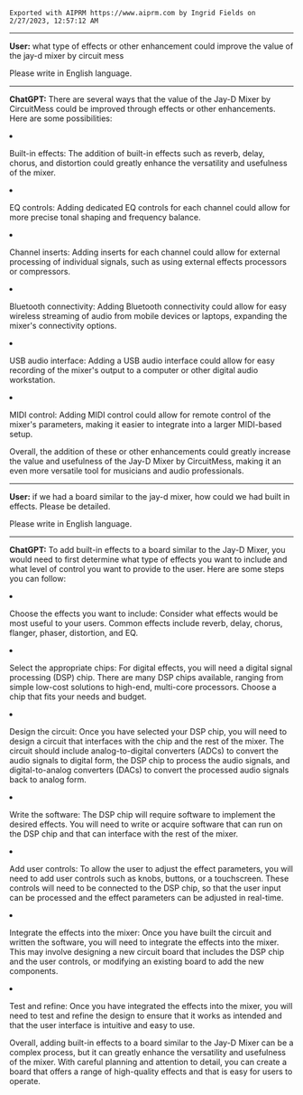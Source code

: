 
```
Exported with AIPRM https://www.aiprm.com by Ingrid Fields on 2/27/2023, 12:57:12 AM
```

---


**User:**
what type of effects or other enhancement could improve the value of the jay-d mixer by circuit mess

Please write in English language.

---

**ChatGPT:**
There are several ways that the value of the Jay-D Mixer by CircuitMess could be improved through effects or other enhancements. Here are some possibilities:
<li><p>Built-in effects: The addition of built-in effects such as reverb, delay, chorus, and distortion could greatly enhance the versatility and usefulness of the mixer.</p></li><li><p>EQ controls: Adding dedicated EQ controls for each channel could allow for more precise tonal shaping and frequency balance.</p></li><li><p>Channel inserts: Adding inserts for each channel could allow for external processing of individual signals, such as using external effects processors or compressors.</p></li><li><p>Bluetooth connectivity: Adding Bluetooth connectivity could allow for easy wireless streaming of audio from mobile devices or laptops, expanding the mixer's connectivity options.</p></li><li><p>USB audio interface: Adding a USB audio interface could allow for easy recording of the mixer's output to a computer or other digital audio workstation.</p></li><li><p>MIDI control: Adding MIDI control could allow for remote control of the mixer's parameters, making it easier to integrate into a larger MIDI-based setup.</p></li>
Overall, the addition of these or other enhancements could greatly increase the value and usefulness of the Jay-D Mixer by CircuitMess, making it an even more versatile tool for musicians and audio professionals.

---

**User:**
if we had a board similar to the jay-d mixer, how could we had built in effects. Please be detailed.

Please write in English language.

---

**ChatGPT:**
To add built-in effects to a board similar to the Jay-D Mixer, you would need to first determine what type of effects you want to include and what level of control you want to provide to the user. Here are some steps you can follow:
<li><p>Choose the effects you want to include: Consider what effects would be most useful to your users. Common effects include reverb, delay, chorus, flanger, phaser, distortion, and EQ.</p></li><li><p>Select the appropriate chips: For digital effects, you will need a digital signal processing (DSP) chip. There are many DSP chips available, ranging from simple low-cost solutions to high-end, multi-core processors. Choose a chip that fits your needs and budget.</p></li><li><p>Design the circuit: Once you have selected your DSP chip, you will need to design a circuit that interfaces with the chip and the rest of the mixer. The circuit should include analog-to-digital converters (ADCs) to convert the audio signals to digital form, the DSP chip to process the audio signals, and digital-to-analog converters (DACs) to convert the processed audio signals back to analog form.</p></li><li><p>Write the software: The DSP chip will require software to implement the desired effects. You will need to write or acquire software that can run on the DSP chip and that can interface with the rest of the mixer.</p></li><li><p>Add user controls: To allow the user to adjust the effect parameters, you will need to add user controls such as knobs, buttons, or a touchscreen. These controls will need to be connected to the DSP chip, so that the user input can be processed and the effect parameters can be adjusted in real-time.</p></li><li><p>Integrate the effects into the mixer: Once you have built the circuit and written the software, you will need to integrate the effects into the mixer. This may involve designing a new circuit board that includes the DSP chip and the user controls, or modifying an existing board to add the new components.</p></li><li><p>Test and refine: Once you have integrated the effects into the mixer, you will need to test and refine the design to ensure that it works as intended and that the user interface is intuitive and easy to use.</p></li>
Overall, adding built-in effects to a board similar to the Jay-D Mixer can be a complex process, but it can greatly enhance the versatility and usefulness of the mixer. With careful planning and attention to detail, you can create a board that offers a range of high-quality effects and that is easy for users to operate.
